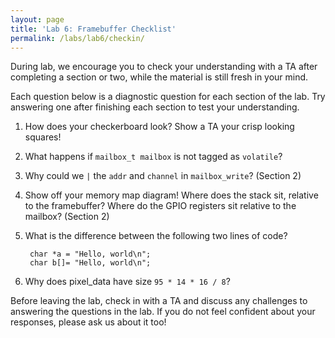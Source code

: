 ```yaml
---
layout: page
title: 'Lab 6: Framebuffer Checklist'
permalink: /labs/lab6/checkin/
---
```


During lab, we encourage you to check your understanding with a TA after completing a section or two, while the material is still fresh in your mind.

Each question below is a diagnostic question for each section of the lab. Try answering one after finishing each section to test your understanding.

1. How does your checkerboard look? Show a TA your crisp looking squares!

2. What happens if `mailbox_t mailbox` is not tagged as `volatile`?

3. Why could we `|` the `addr` and `channel` in `mailbox_write`? (Section 2)

4. Show off your memory map diagram! Where does the stack sit, relative to the
   framebuffer? Where do the GPIO registers sit relative to the mailbox? (Section 2)

5. What is the difference between the following two lines of code?

   		char *a = "Hello, world\n";
   		char b[]= "Hello, world\n";

6. Why does pixel_data have size `95 * 14 * 16 / 8`?

Before leaving the lab, check in with a TA and discuss any challenges to answering the questions in the lab. If you do not feel confident about your responses, please ask us about it too!